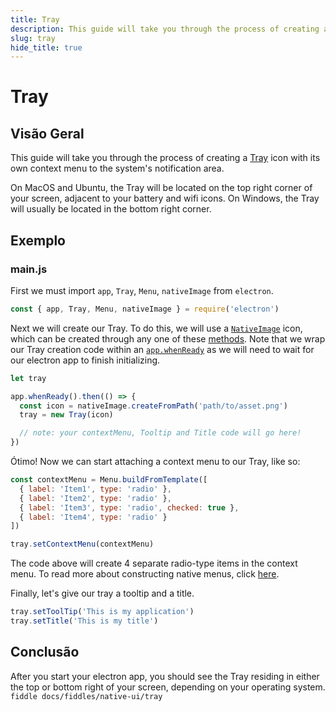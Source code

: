 ```yaml
---
title: Tray
description: This guide will take you through the process of creating a Tray icon with its own context menu to the system's notification area.
slug: tray
hide_title: true
---
```


# Tray

## Visão Geral

<!-- ✍ Update this section if you want to provide more details -->

This guide will take you through the process of creating a [Tray](https://www.electronjs.org/docs/api/tray) icon with its own context menu to the system's notification area.

On MacOS and Ubuntu, the Tray will be located on the top right corner of your screen, adjacent to your battery and wifi icons. On Windows, the Tray will usually be located in the bottom right corner.

## Exemplo

### main.js

First we must import `app`, `Tray`, `Menu`, `nativeImage` from `electron`.

```js
const { app, Tray, Menu, nativeImage } = require('electron')
```

Next we will create our Tray. To do this, we will use a [`NativeImage`](https://www.electronjs.org/docs/api/native-image) icon, which can be created through any one of these [methods](https://www.electronjs.org/docs/api/native-image#methods). Note that we wrap our Tray creation code within an [`app.whenReady`](https://www.electronjs.org/docs/api/app#appwhenready) as we will need to wait for our electron app to finish initializing.

```js title='main.js'
let tray

app.whenReady().then(() => {
  const icon = nativeImage.createFromPath('path/to/asset.png')
  tray = new Tray(icon)

  // note: your contextMenu, Tooltip and Title code will go here!
})
```

Ótimo! Now we can start attaching a context menu to our Tray, like so:

```js
const contextMenu = Menu.buildFromTemplate([
  { label: 'Item1', type: 'radio' },
  { label: 'Item2', type: 'radio' },
  { label: 'Item3', type: 'radio', checked: true },
  { label: 'Item4', type: 'radio' }
])

tray.setContextMenu(contextMenu)
```

The code above will create 4 separate radio-type items in the context menu. To read more about constructing native menus, click [here](https://www.electronjs.org/docs/api/menu#menubuildfromtemplatetemplate).

Finally, let's give our tray a tooltip and a title.

```js
tray.setToolTip('This is my application')
tray.setTitle('This is my title')
```

## Conclusão

After you start your electron app, you should see the Tray residing in either the top or bottom right of your screen, depending on your operating system.
`fiddle docs/fiddles/native-ui/tray`
